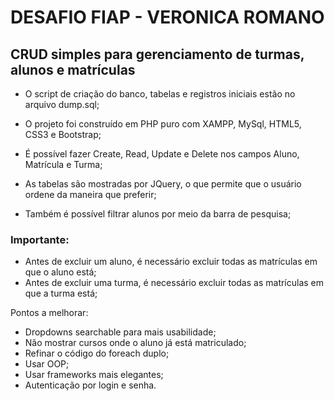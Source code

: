 # DESAFIO FIAP - VERONICA ROMANO

## CRUD simples para gerenciamento de turmas, alunos e matrículas

- O script de criação do banco, tabelas e registros iniciais estão no arquivo dump.sql;

- O projeto foi construído em PHP puro com XAMPP, MySql, HTML5, CSS3 e Bootstrap;

- É possível fazer Create, Read, Update e Delete nos campos Aluno, Matrícula e Turma;

- As tabelas são mostradas por JQuery, o que permite que o usuário ordene da maneira que preferir;

- Também é possível filtrar alunos por meio da barra de pesquisa;


### Importante:

- Antes de excluir um aluno, é necessário excluir todas as matrículas em que o aluno está;
- Antes de excluir uma turma, é necessário excluir todas as matrículas em que a turma está;


Pontos a melhorar:

- Dropdowns searchable para mais usabilidade;
- Não mostrar cursos onde o aluno já está matriculado;
- Refinar o código do foreach duplo;
- Usar OOP;
- Usar frameworks mais elegantes;
- Autenticação por login e senha.

